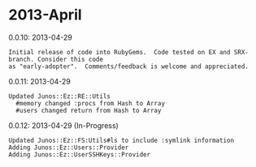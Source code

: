 # 2013-April

  0.0.10: 2013-04-29
  
    Initial release of code into RubyGems.  Code tested on EX and SRX-branch. Consider this code
    as "early-adopter".  Comments/feedback is welcome and appreciated.

  0.0.11: 2013-04-29
  
    Updated Junos::Ez::RE::Utils
      #memory changed :procs from Hash to Array  
      #users changed return from Hash to Array
    
  0.0.12: 2013-04-29 (In-Progress)
  
    Updated Junos::Ez::FS:Utils#ls to include :symlink information
    Adding Junos::Ez::Users::Provider
    Adding Junos::Ez::UserSSHKeys::Provider
    
